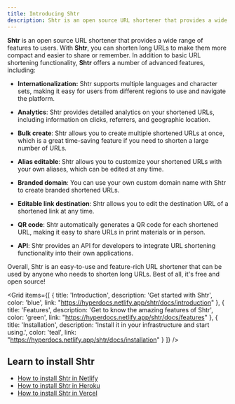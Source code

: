 ```yaml
---
title: Introducing Shtr
description: Shtr is an open source URL shortener that provides a wide range of features to users.
---
```


**Shtr** is an open source URL shortener that provides a wide range of features to users. With **Shtr**, you can shorten long URLs to make them more compact and easier to share or remember. In addition to basic URL shortening functionality, **Shtr** offers a number of advanced features, including:

- **Internationalization:** Shtr supports multiple languages and character sets, making it easy for users from different regions to use and navigate the platform.

- **Analytics**: Shtr provides detailed analytics on your shortened URLs, including information on clicks, referrers, and geographic location.

- **Bulk create**: Shtr allows you to create multiple shortened URLs at once, which is a great time-saving feature if you need to shorten a large number of URLs.

- **Alias editable**: Shtr allows you to customize your shortened URLs with your own aliases, which can be edited at any time.

- **Branded domain**: You can use your own custom domain name with Shtr to create branded shortened URLs.

- **Editable link destination**: Shtr allows you to edit the destination URL of a shortened link at any time.

- **QR code**: Shtr automatically generates a QR code for each shortened URL, making it easy to share URLs in print materials or in person.

- **API**: Shtr provides an API for developers to integrate URL shortening functionality into their own applications.

Overall, Shtr is an easy-to-use and feature-rich URL shortener that can be used by anyone who needs to shorten long URLs. Best of all, it's free and open source!


<Grid
items={[
{
title: 'Introduction',
description: 'Get started with Shtr',
color: 'blue',
link: "https://hyperdocs.netlify.app/shtr/docs/introduction"
},
{
title: 'Features',
description: 'Get to know the amazing features of Shtr',
color: 'green',
link: "https://hyperdocs.netlify.app/shtr/docs/features"
},
{
title: 'Installation',
description: 'Install it in your infrastructure and start using.',
color: 'teal',
link: "https://hyperdocs.netlify.app/shtr/docs/installation"
}
]}
/>

## Learn to install Shtr

- [How to install Shtr in Netlify](https://hyperdocs.netlify.app/shtr/docs/guide-to-install-shtr-in-netlify)
- [How to install Shtr in Heroku](https://hyperdocs.netlify.app/shtr/docs/Guide-to-install-Shtr-in-Heroku)
- [How to install Shtr in Vercel](https://hyperdocs.netlify.app/shtr/docs/Guide-to-install-Shtr-in-Vercel)

